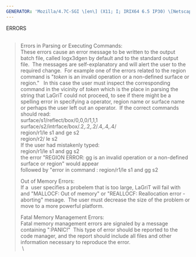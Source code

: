 ```yaml
---
GENERATOR: 'Mozilla/4.7C-SGI \[en\] (X11; I; IRIX64 6.5 IP30) \[Netscape\]'
---
```


ERRORS\
 

> Errors in Parsing or Executing Commands:\
> These errors cause an error message to be written to the output batch
> file, called logx3dgen by default and to the standard output file. 
> The messages are self-explanatory and will alert the user to the
> required change.  For example one of the errors related to the region
> command is "*token* is an invalid operation or a non-defined surface
> or region."   In this case the user must inspect the corresponding
> command in the vicinity of *token* which is the place in parsing the
> string that LaGriT could not proceed, to see if there might be a
> spelling error in specifying a operator, region name or surface name
> or perhaps the user left out an operator.  If the correct commands
> should read:\
> surface/s1/reflect/box/0,0,0/1,1,1\
> surface/s2/intrface/box/.2,.2,.2/.4,.4,.4/\
> region/r1/le s1 and ge s2\
> region/r2/ le s2\
> If the user had mistakenly typed:\
> region/r1/le s1 and gg s2\
> the error "REGION ERROR: gg is an invalid operation or a non-defined
> surface or region" would appear\
> followed by "error in command : region/r1/le s1 and gg s2
>
> Out of Memory Errors:\
> If a  user specifies a probelem that is too large, LaGriT will fail
> with and "MALLOCF: Out of memory" or "REALLOCF: Reallocation error -
> aborting" mesage.  The user must decrease the size of the problem or
> move to a more powerful platform.
>
> Fatal Memory Management Errors:\
> Fatal memory management errors are signaled by a message containing
> ":PANIC!"  This type of error should be reported to the code manager,
> and the report should include all files and other information
> necessary to reproduce the error.\
>  \
>

